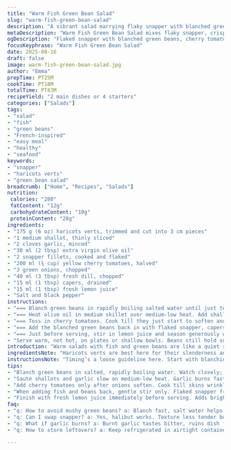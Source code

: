 ```yaml
---
title: "Warm Fish Green Bean Salad"
slug: "warm-fish-green-bean-salad"
description: "A vibrant salad marrying flaky snapper with blanched green beans, sautéed onions, and garlic. Cherry tomatoes burst with subtle sweetness, mingling with fresh scallions and dill for herbal brightness. Olive oil replaces canola for earthiness, while capers bring a salty punch. A hint of lemon juice ties all flavors, leaving the salad lively yet comforting. Slightly less green beans for balance. Cook until beans have a tender snap and tomatoes soften but don’t turn mushy. A reliable, fuss-free dish that dances between warm and fresh, with textures from soft fish flakes to crisp beans. Adaptable ingredients, forgiving timing, and rustic charm."
metaDescription: "Warm Fish Green Bean Salad mixes flaky snapper, crisp haricots verts, and bright herbs. Sauté shallots with garlic, tomatoes soften gently, capers add salty punch."
ogDescription: "Flaked snapper with blanched green beans, cherry tomatoes, and fresh dill. Olive oil and capers bring earthiness and salt. Citrus brightens; textures contrast crisp and tender."
focusKeyphrase: "Warm Fish Green Bean Salad"
date: 2025-08-16
draft: false
image: warm-fish-green-bean-salad.jpg
author: "Emma"
prepTime: PT25M
cookTime: PT18M
totalTime: PT43M
recipeYield: "2 main dishes or 4 starters"
categories: ["Salads"]
tags:
- "salad"
- "fish"
- "green beans"
- "French-inspired"
- "easy meal"
- "healthy"
- "seafood"
keywords:
- "snapper"
- "haricots verts"
- "green bean salad"
breadcrumb: ["Home", "Recipes", "Salads"]
nutrition: 
 calories: "280"
 fatContent: "12g"
 carbohydrateContent: "10g"
 proteinContent: "28g"
ingredients:
- "175 g (6 oz) haricots verts, trimmed and cut into 3 cm pieces"
- "1 medium shallot, thinly sliced"
- "2 cloves garlic, minced"
- "30 ml (2 tbsp) extra virgin olive oil"
- "2 snapper fillets, cooked and flaked"
- "200 ml (¾ cup) yellow cherry tomatoes, halved"
- "3 green onions, chopped"
- "40 ml (3 tbsp) fresh dill, chopped"
- "15 ml (1 tbsp) capers, drained"
- "15 ml (1 tbsp) fresh lemon juice"
- "Salt and black pepper"
instructions:
- "=== Blanch green beans in rapidly boiling salted water until just tender but still crisp, about 3 to 4 minutes. Drain immediately into ice water to halt cooking. This keeps the color vibrant and the beans snappy. Set aside drained well."
- "=== Heat olive oil in medium skillet over medium-low heat. Add shallot and garlic. Stir gently until softened and translucent - about 4 minutes. The oil should be fragrant but not browned; garlic can turn bitter fast, watch that."
- "=== Toss in cherry tomatoes. Cook till they just start to soften and release juices, maybe 5 minutes. Look for the skinned side turning slightly wrinkled but not totally breaking down. This is flavor development – no mush."
- "=== Add the blanched green beans back in with flaked snapper, capers, green onions, and dill. Stir carefully to combine and warm through for 3 to 5 minutes. Cook until everything smells like the sea and garden, heated but not mushy."
- "=== Just before serving, stir in lemon juice and season generously with salt and fresh cracked black pepper. Taste to adjust - capers bring salty punch so go easy on salt at first."
- "Serve warm, not hot, on plates or shallow bowls. Beans still hold snap, fish flakes intact, tomatoes juicy but not losing form. Dill and lemon keep brightness alive."
introduction: "Warm salads with fish and green beans are like a quiet rebellion against boring leafy greens. Texture matters more than fancy plating here. I learned early that overcooked beans become limp and lifeless; you want a firm snap, like a quiet crunch under your fork. Fish, flaky and tender, brings gentle protein presence without heaviness. I switched from halibut to snapper - better texture, more flavorful. Capers? Game changer. Briny punch cuts through creaminess and oiliness without overwhelming freshness. Sautéing your shallots and garlic slowly builds an aromatic base that makes the whole dish sing. Play with timing; smell your garlic, watch your tomatoes, feel the green beans. No hard rules—let instinct guide you but know why you do what you do. A splash of lemon at the end wakes it all up, makes it sing. The salad is warm but alive."
ingredientsNote: "Haricots verts are best here for their slenderness and snap. If unavailable, fine green beans work but drop cooking time slightly to avoid sogginess. I’ve tried trimming beans unevenly before; looks sloppy but really no one minds if flavor is there. Shallots lend sweeter, milder aromatics than onions; feel free to substitute a small red onion but cut smaller to avoid harshness. Garlic should be minced finely but never burnt. Olive oil instead of canola adds earthiness and richness— don’t rush the sauté or you’ll lose complexity. Cherry tomatoes chosen for sweetness and little seeds; bigger tomatoes can weigh down texture. Capers introduced bitterness and salt punch—no capers means a pinch of sea salt and a splash of balsamic vinegar survive as backup. Fresh dill trims heaviness; parsley can substitute but dill feels more authentic. Lemon juice brightens, so consider lime in a pinch. Salt and pepper are adjustable based on capers’ saltiness and your taste. Keep measuring minimal; trust your palate."
instructionsNote: "Timing’s a loose guideline here. Start with blanching green beans in boiling salted water; you’ll feel when they turn tender but resist softening further. Immediately shock in ice water or very cold water. Retaining that color and crispness matters; don’t skip the shock—that's a classic mistake. Sauté shallot and garlic gently to coax out sweetness and aroma but avoid browning garlic; it turns bitter in seconds. When adding tomatoes, watch their skins wrinkle and juice seep out but stop before they burst completely - you want gentle softness, not a sauce. Reincorporate beans and fish flaked carefully to keep texture contrast alive. Capers add complexity and salinity; don't overdo salt after. Cook warmed through, about 3-5 minutes, watch, stir gently. Finishing with lemon juice just before serving brightens flavors and cuts richness. Salt and black pepper at that stage ensure balance. Serve warm. Cool hot plates first if possible; heat kills freshness. Don’t overcook fish or beans or you lose your crunch and fragile flakiness. Simple but detail-driven steps avoid a limp, boring salad. Trust smell, texture, and quick visual cues over timers."
tips:
- "Blanch green beans in salted, rapidly boiling water. Watch closely; 3-4 minutes tops. Drain fast into ice water to lock vivid color and crisp snap. Skip shock and beans go limp, dull. Dry thoroughly before combining to avoid watering down dish. Don’t overcook green beans or texture dies; feel a slight crunch when biting."
- "Sauté shallots and garlic slow on medium-low heat. Garlic burns fast — bitter taste wrecks aroma. Stir gently; watch oil shimmer but no browning. Shallots soften, turn translucent, release mild sweetness. This layer sets base aromatics. Don’t rush sautéing or you lose complexity, no shortcuts here."
- "Add cherry tomatoes only after onions soften. Cook till skins wrinkle, juice seeps out gently; roughly 5 minutes. Tomatoes soften but no mush — just enough to release flavor into oil. Skinned side slightly wrinkled means done. Overcooking tomatoes makes sauce, kills texture contrast."
- "When adding fish and beans back, gentle stir only. Flaked snapper fragile; avoid mashing. Mix in capers, dill, and green onions now. Heat through 3-5 minutes until you smell fresh briny, herbal aromas but no mush. Timing subjective; rely on smell and texture more than clock."
- "Finish with fresh lemon juice immediately before serving. Adds bright acidity, cuts oil’s richness and capers’ salt. Season last with salt and cracked black pepper. Capers salty — taste before adding salt. Serve warm, not hot. Cool plates if you can; heat dulls freshness of herbs and crunch."
faq:
- "q: How to avoid mushy green beans? a: Blanch fast, salt water helps flavor, shock them in ice water to stop cooking instantly. Dry well. Cook longer ruins crispness. Timing varies but 3 to 4 minutes is sweet spot. Keep an eye on texture by biting."
- "q: Can I swap snapper? a: Yes, halibut works. Texture less tender but firmer flakes. Cod can dry easily so watch cooking times. Salmon too oily. If no fish, try firm tofu. Adjust capers and lemon, protein flavors differ so balance salt-acidity accordingly."
- "q: What if garlic burns? a: Burnt garlic tastes bitter, ruins dish fast. If smelt it early, toss oil and start over. Lower heat, stir often. Mince fine but don’t rush sauté. Alternative: add garlic later and reduce cooking time but risk less aroma. Quick fix: scramble in gentle oil soak."
- "q: How to store leftovers? a: Keep refrigerated in airtight container. Best eaten within 24 hours. Reheat gently; microwave can overcook, soften beans too much. Warm in skillet over low heat, stir occasionally. Avoid freezing whole salad; fish and beans change texture badly."

---
```

